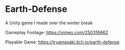 # Earth-Defense
A Unity game I made over the winter break

Gameplay Footage: https://vimeo.com/250316662

Playable Game: https://jryamasaki.itch.io/earth-defense
